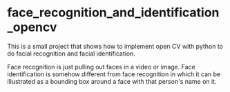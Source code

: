 # face_recognition_and_identification_opencv
This is a small project that shows how to implement open CV with python to do facial recognition and facial identification.

Face recognition is just pulling out faces in a video or image. Face identification is somehow different from face recognition in which it can be illustrated as a bounding box around a face with that person's name on it. 
